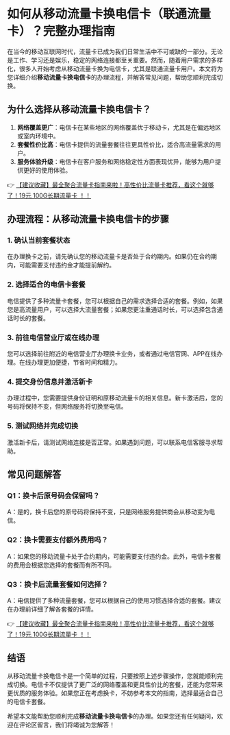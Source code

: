 # 如何从移动流量卡换电信卡（联通流量卡）？完整办理指南

在当今的移动互联网时代，流量卡已成为我们日常生活中不可或缺的一部分。无论是工作、学习还是娱乐，稳定的网络连接都至关重要。然而，随着用户需求的多样化，很多人开始考虑从移动流量卡换为电信卡，尤其是联通流量卡用户。本文将为您详细介绍**移动流量卡换电信卡**的办理流程，并解答常见问题，帮助您顺利完成切换。

## 为什么选择从移动流量卡换电信卡？

1. **网络覆盖更广**：电信卡在某些地区的网络覆盖优于移动卡，尤其是在偏远地区或室内环境中。
2. **套餐性价比高**：电信卡提供的流量套餐往往更具性价比，适合高流量需求的用户。
3. **服务体验升级**：电信卡在客户服务和网络稳定性方面表现优异，能够为用户提供更好的使用体验。

👉 [【建议收藏】最全聚合流量卡指南来啦！高性价比流量卡推荐，看这个就够了！19元 100G长期流量卡 ！！](https://bit.ly/Liuliangka)

## 办理流程：从移动流量卡换电信卡的步骤

### 1. 确认当前套餐状态
在办理换卡之前，请先确认您的移动流量卡是否处于合约期内。如果仍在合约期内，可能需要支付违约金才能提前解约。

### 2. 选择适合的电信卡套餐
电信提供了多种流量卡套餐，您可以根据自己的需求选择合适的套餐。例如，如果您是高流量用户，可以选择大流量套餐；如果您更注重通话时长，可以选择包含通话时长的套餐。

### 3. 前往电信营业厅或在线办理
您可以选择前往附近的电信营业厅办理换卡业务，或者通过电信官网、APP在线办理。在线办理更加便捷，节省时间和精力。

### 4. 提交身份信息并激活新卡
办理过程中，您需要提供身份证明和原移动流量卡的相关信息。新卡激活后，您的号码将保持不变，但网络服务将切换至电信。

### 5. 测试网络并完成切换
激活新卡后，请测试网络连接是否正常。如果遇到问题，可以联系电信客服寻求帮助。

## 常见问题解答

### Q1：换卡后原号码会保留吗？
A：是的，换卡后您的原号码将保持不变，只是网络服务提供商会从移动变为电信。

### Q2：换卡需要支付额外费用吗？
A：如果您的移动流量卡处于合约期内，可能需要支付违约金。此外，电信卡套餐的费用会根据您选择的套餐而有所不同。

### Q3：换卡后流量套餐如何选择？
A：电信提供了多种流量套餐，您可以根据自己的使用习惯选择合适的套餐。建议在办理前详细了解各套餐的详情。

👉 [【建议收藏】最全聚合流量卡指南来啦！高性价比流量卡推荐，看这个就够了！19元 100G长期流量卡 ！！](https://bit.ly/Liuliangka)

## 结语

从移动流量卡换电信卡是一个简单的过程，只要按照上述步骤操作，您就能顺利完成切换。电信卡不仅提供了更广泛的网络覆盖和更具性价比的套餐，还能为您带来更优质的服务体验。如果您正在考虑换卡，不妨参考本文的指南，选择最适合自己的电信卡套餐。

希望本文能帮助您顺利完成**移动流量卡换电信卡**的办理。如果您还有任何疑问，欢迎在评论区留言，我们将竭诚为您解答！